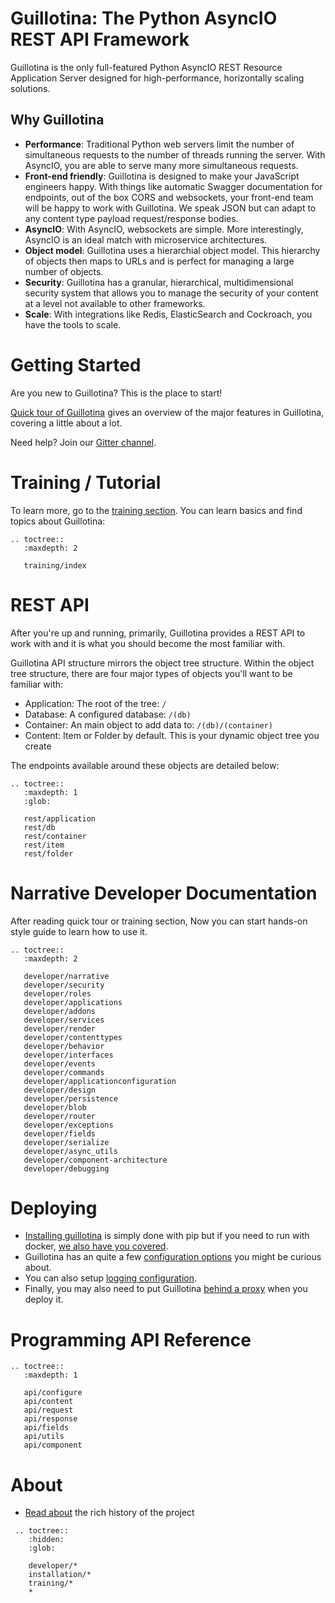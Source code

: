 # Guillotina: The Python AsyncIO REST API Framework

Guillotina is the only full-featured Python AsyncIO REST Resource Application
Server designed for high-performance, horizontally scaling solutions.

## Why Guillotina

 - **Performance**: Traditional Python web servers limit the number of simultaneous
   requests to the number of threads running the server. With AsyncIO, you are
   able to serve many more simultaneous requests.
 - **Front-end friendly**: Guillotina is designed to make your
   JavaScript engineers happy. With things like automatic Swagger documentation
   for endpoints, out of the box CORS and websockets, your front-end team will be happy
   to work with Guillotina. We speak JSON but can adapt to any content type
   payload request/response bodies.
 - **AsyncIO**: With AsyncIO, websockets are simple. More interestingly, AsyncIO
   is an ideal match with microservice architectures.
 - **Object model**: Guillotina uses a hierarchial object model. This hierarchy
   of objects then maps to URLs and is perfect for managing
   a large number of objects.
 - **Security**: Guillotina has a granular, hierarchical, multidimensional
   security system that allows you to manage the security of your content
   at a level not available to other frameworks.
 - **Scale**: With integrations like Redis, ElasticSearch and Cockroach, you
   have the tools to scale.

# Getting Started

Are you new to Guillotina? This is the place to start!

[Quick tour of Guillotina](./quick-tour.html) gives an overview of the major features in
Guillotina, covering a little about a lot.

Need help? Join our [Gitter channel](https://gitter.im/plone/guillotina).

# Training / Tutorial

To learn more, go to the [training section](./training/index.html).
You can learn basics and find topics about Guillotina:

```eval_rst
.. toctree::
   :maxdepth: 2

   training/index
```

# REST API

After you're up and running, primarily, Guillotina provides a REST API to work with
and it is what you should become the most familiar with.

Guillotina API structure mirrors the object tree structure. Within the object
tree structure, there are four major types of objects you'll want to be familiar
with:

- Application: The root of the tree: `/`
- Database: A configured database: `/(db)`
- Container: An main object to add data to: `/(db)/(container)`
- Content: Item or Folder by default. This is your dynamic object tree you create

The endpoints available around these objects are detailed below:

```eval_rst
.. toctree::
   :maxdepth: 1
   :glob:

   rest/application
   rest/db
   rest/container
   rest/item
   rest/folder
```

# Narrative Developer Documentation

After reading quick tour or training section,
Now you can start hands-on style guide to learn how to use it.

```eval_rst
.. toctree::
   :maxdepth: 2

   developer/narrative
   developer/security
   developer/roles
   developer/applications
   developer/addons
   developer/services
   developer/render
   developer/contenttypes
   developer/behavior
   developer/interfaces
   developer/events
   developer/commands
   developer/applicationconfiguration
   developer/design
   developer/persistence
   developer/blob
   developer/router
   developer/exceptions
   developer/fields
   developer/serialize
   developer/async_utils
   developer/component-architecture
   developer/debugging
```

# Deploying

- [Installing guillotina](./installation/installation.html)
  is simply done with pip but if you need to run with docker,
  [we also have you covered](https://hub.docker.com/r/guillotina/guillotina/).
- Guillotina has an quite a few
  [configuration options](./installation/configuration.html)
  you might be curious about.
- You can also setup
  [logging configuration](./installation/logging.html).
- Finally, you may also need to put Guillotina
  [behind a proxy](./installation/production.html)
  when you deploy it.


# Programming API Reference

```eval_rst
.. toctree::
   :maxdepth: 1

   api/configure
   api/content
   api/request
   api/response
   api/fields
   api/utils
   api/component
```

# About

- [Read about](./about.html) the rich history of the project

```eval_rst
 .. toctree::
    :hidden:
    :glob:

    developer/*
    installation/*
    training/*
    *
```
